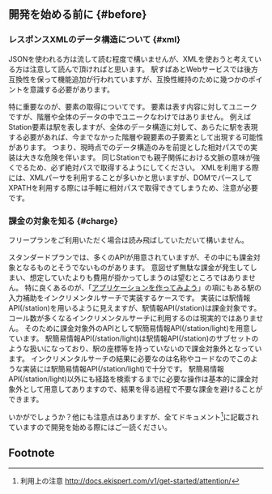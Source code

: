 ## 開発を始める前に {#before}

### レスポンスXMLのデータ構造について {#xml}

JSONを使われる方は流して読む程度で構いませんが、XMLを使おうと考えている方は注意して読んで頂ければと思います。
駅すぱあとWebサービスでは後方互換性を保って機能追加が行われていますが、互換性維持のために幾つかのポイントを意識する必要があります。

特に重要なのが、要素の取得についてです。
要素は表す内容に対してユニークですが、階層や全体のデータの中でユニークなわけではありません。
例えばStation要素は駅を表しますが、全体のデータ構造に対して、あらたに駅を表現する必要があれば、今までなかった階層や親要素の子要素として出現する可能性があります。
つまり、現時点でのデータ構造のみを前提とした相対パスでの実装は大きな危険を伴います。
同じStationでも親子関係における文脈の意味が強くでるため、必ず絶対パスで取得するようにしてください。
XMLを利用する際には、XMLパーサを利用することが多いかと思いますが、DOMでパースしてXPATHを利用する際には手軽に相対パスで取得できてしまうため、注意が必要です。

### 課金の対象を知る {#charge}

フリープランをご利用いただく場合は読み飛ばしていただいて構いません。

スタンダードプランでは、多くのAPIが用意されていますが、その中にも課金対象となるものとそうでないものがあります。
意図せず無駄な課金が発生してしまい、想定していたよりも費用が掛かってしまうのは望むところではありません。
特に良くあるのが、「[アプリケーションを作ってみよう](/docs/app.md)」の項にもある駅の入力補助をインクリメンタルサーチで実装するケースです。
実装には駅情報API(/station)を用いるように見えますが、駅情報API(/station)は課金対象です。
コール数が多くなるインクリメンタルサーチに利用するのは現実的ではありません。
そのために課金対象外のAPIとして駅簡易情報API(/station/light)を用意しています。
駅簡易情報API(/station/light)は駅情報API(/station)のサブセットのような扱いになっており、駅の座標等を持っていないので課金対象外となっています。
インクリメンタルサーチの結果に必要なのは名称やコードなのでこのような実装には駅簡易情報API(/station/light)で十分です。
駅簡易情報API(/station/light)以外にも経路を検索するまでに必要な操作は基本的に課金対象外として用意してありますので、結果を得る過程で不要な課金を避けることができます。

いかがでしょうか？他にも注意点はありますが、全てドキュメント[^1]に記載されていますので開発を始める際にはご一読ください。

## Footnote

[^1]: 利用上の注意 http://docs.ekispert.com/v1/get-started/attention/
